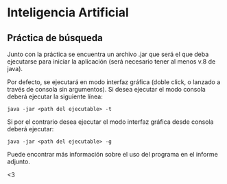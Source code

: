 # Inteligencia Artificial

## Práctica de búsqueda

Junto con la práctica se encuentra un archivo .jar que será el que deba ejecutarse para iniciar la aplicación (será necesario tener al menos v.8 de java). 

Por defecto, se ejecutará en modo interfaz gráfica (doble click, o lanzado a través de consola sin argumentos). Si desea ejecutar el modo consola deberá ejecutar la siguiente línea:

```java -jar <path del ejecutable> -t```

Si por el contrario desea ejecutar el modo interfaz gráfica desde consola deberá ejecutar:

```java -jar <path del ejecutable> -g```

Puede encontrar más información sobre el uso del programa en el informe adjunto.

<3
